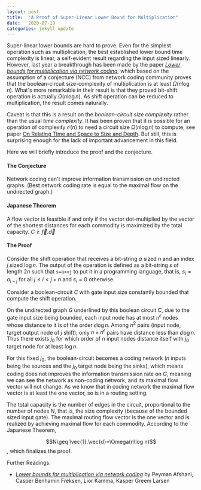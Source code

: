 ```yaml
---
layout: post
title:  "A Proof of Super-Linear Lower Bound for Multiplication"
date:   2020-07-19
categories: jekyll update
---
```


Super-linear lower bounds are hard to prove. Even for the simplest operation such as multiplication, the best established lower bound time complexity is linear, a self-evident result regarding the input sized linearly. However, last year a breakthrough has been made by the paper *[Lower bounds for multiplication via network coding](https://arxiv.org/abs/1902.10935)*, which based on the assumption of  a conjecture (NCC) from network coding community proves that the boolean-circuit size-complexity of multiplication is at least $\Omega(n\log n)$. What's more remarkable in their result is that they proved bit-shift operation is actually $\Omega(n\log n)$. As shift operation can be reduced to multiplication, the result comes naturally.



Caveat is that this is a result on the *boolean-circuit size complexity* rather than the usual *time complexity*. It has been proven that it is possible for an operation of complexity $\mathcal{O}(n)$ to need a circuit size $\Omega(n\log n)$ to compute, see paper [On Relating TIme and Space to Size and Depth](https://pdfs.semanticscholar.org/4b5a/9490e85b90925a28079e541029bdc3561bf2.pdf). But still, this is surprising enough for the lack of important advancement in this field.



Here we will briefly introduce the proof and the conjecture.

#### The Conjecture 

Network coding can't improve information transmission on undirected graphs. (Best network coding rate is equal to the maximal flow on the undirected graph.)



#### Japanese Theorem

A flow vector is feasible if and only if the vector dot-multiplied by the vector of the shortest distances for each commodity is maximized by the total capacity. $C\geq \vec{f}.\vec{d}$



#### The Proof

Consider the shift operation that receives a bit-string $a$ sized $n$ and an index $j$ sized $\log n$. The output of the operation is defined as a bit-string $s$ of length $2n$ such that `s=a<<j` to put it in a programming language, that is, $s_i=a_{i-j}$ for all $j\leq i< j+n$ and $s_i=0$ otherwise.

Consider a boolean-circuit $C$ with gate input size constantly bounded that compute the shift operation.

On the undirected graph $G$ underlined by this boolean circuit $C$, due to the gate input size being bounded, each input node has at most $n^\epsilon$ nodes whose distance to it is of the order $\epsilon\log n$. Among $n^2$ pairs (input node, target output node of $j$ shift), only $n\times n^\epsilon$ pairs have distance less than $\epsilon\log n$. Thus there exists $j_0$ for which order of $n$ input nodes distance itself with $j_0$ target node for at least $\log n$.

For this fixed $j_0$, the boolean-circuit becomes a coding network ($n$ inputs being the sources and the $j_0$ target node being the sinks), which means coding does not improves the information transmission rate on $G$, meaning we can see the network as non-coding network, and its maximal flow vector will not change. As we know that in coding network the maximal flow vector is at least the one vector, so is in a routing setting.

The total capacity is the number of edges in the circuit, proportional to the number of nodes $N$, that is, the size complexity (because of the bounded sized input gate). The maximal routing flow vector is the one vector and is realized by achieving maximal flow for each commodity. According to the Japanese Theorem, 

$$N\geq \vec{1}.\vec{d}=\Omega(n\log n)$$, which finalizes the proof.







Further Readings:

* *[Lower bounds for multiplication via network coding](https://arxiv.org/abs/1902.10935)* by Peyman Afshani, Casper Benhamin Freksen, Lior Kamma, Kasper Greem Larsen